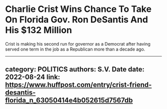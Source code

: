 # Charlie Crist Wins Chance To Take On Florida Gov. Ron DeSantis And His $132 Million

Crist is making his second run for governor as a Democrat after having served one term in the job as a Republican more than a decade ago.

---
category: POLITICS
authors: S.V. Date
date: 2022-08-24
link: https://www.huffpost.com/entry/crist-friend-desantis-florida_n_63050414e4b052615d7567db
---
